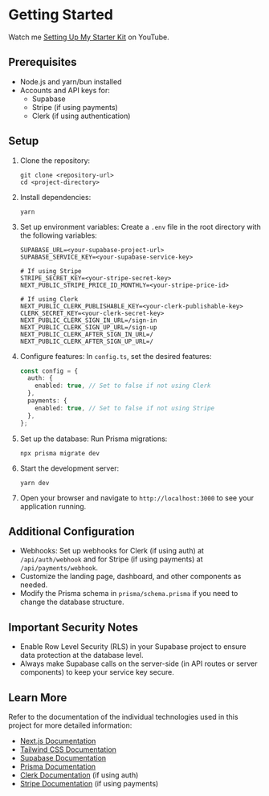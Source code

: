 # Getting Started

Watch me [Setting Up My Starter Kit](https://www.youtube.com/watch?v=23wVXe4bWLk) on YouTube.

## Prerequisites

- Node.js and yarn/bun installed
- Accounts and API keys for:
  - Supabase
  - Stripe (if using payments)
  - Clerk (if using authentication)

## Setup

1. Clone the repository:

   ```
   git clone <repository-url>
   cd <project-directory>
   ```

2. Install dependencies:

   ```
   yarn
   ```

3. Set up environment variables:
   Create a `.env` file in the root directory with the following variables:

   ```
   SUPABASE_URL=<your-supabase-project-url>
   SUPABASE_SERVICE_KEY=<your-supabase-service-key>

   # If using Stripe
   STRIPE_SECRET_KEY=<your-stripe-secret-key>
   NEXT_PUBLIC_STRIPE_PRICE_ID_MONTHLY=<your-stripe-price-id>

   # If using Clerk
   NEXT_PUBLIC_CLERK_PUBLISHABLE_KEY=<your-clerk-publishable-key>
   CLERK_SECRET_KEY=<your-clerk-secret-key>
   NEXT_PUBLIC_CLERK_SIGN_IN_URL=/sign-in
   NEXT_PUBLIC_CLERK_SIGN_UP_URL=/sign-up
   NEXT_PUBLIC_CLERK_AFTER_SIGN_IN_URL=/
   NEXT_PUBLIC_CLERK_AFTER_SIGN_UP_URL=/
   ```

4. Configure features:
   In `config.ts`, set the desired features:

   ```typescript
   const config = {
     auth: {
       enabled: true, // Set to false if not using Clerk
     },
     payments: {
       enabled: true, // Set to false if not using Stripe
     },
   };
   ```

5. Set up the database:
   Run Prisma migrations:

   ```
   npx prisma migrate dev
   ```

6. Start the development server:

   ```
   yarn dev
   ```

7. Open your browser and navigate to `http://localhost:3000` to see your application running.

## Additional Configuration

- Webhooks: Set up webhooks for Clerk (if using auth) at `/api/auth/webhook` and for Stripe (if using payments) at `/api/payments/webhook`.
- Customize the landing page, dashboard, and other components as needed.
- Modify the Prisma schema in `prisma/schema.prisma` if you need to change the database structure.

## Important Security Notes

- Enable Row Level Security (RLS) in your Supabase project to ensure data protection at the database level.
- Always make Supabase calls on the server-side (in API routes or server components) to keep your service key secure.

## Learn More

Refer to the documentation of the individual technologies used in this project for more detailed information:

- [Next.js Documentation](https://nextjs.org/docs)
- [Tailwind CSS Documentation](https://tailwindcss.com/docs)
- [Supabase Documentation](https://supabase.io/docs)
- [Prisma Documentation](https://www.prisma.io/docs)
- [Clerk Documentation](https://clerk.dev/docs) (if using auth)
- [Stripe Documentation](https://stripe.com/docs) (if using payments)

